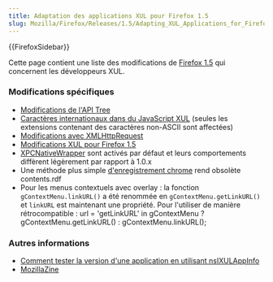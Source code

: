 ```yaml
---
title: Adaptation des applications XUL pour Firefox 1.5
slug: Mozilla/Firefox/Releases/1.5/Adapting_XUL_Applications_for_Firefox_1.5
---
```


{{FirefoxSidebar}}

Cette page contient une liste des modifications de [Firefox 1.5](/fr/Firefox_1.5) qui concernent les développeurs XUL.

### Modifications spécifiques

- [Modifications de l'API Tree](/fr/Modifications_de_l'API_Tree)
- [Caractères internationaux dans du JavaScript XUL](/fr/Caractères_internationaux_dans_du_JavaScript_XUL) (seules les extensions contenant des caractères non-ASCII sont affectées)
- [Modifications avec XMLHttpRequest](/fr/Changements_dans_XMLHttpRequest_pour_Gecko_1.8)
- [Modifications XUL pour Firefox 1.5](/fr/Modifications_XUL_pour_Firefox_1.5)
- [XPCNativeWrapper](/fr/XPCNativeWrapper) sont activés par défaut et leurs comportements diffèrent légèrement par rapport à 1.0.x
- Une méthode plus simple [d'enregistrement chrome](/fr/Enregistrement_chrome) rend obsolète contents.rdf
- Pour les menus contextuels avec overlay&nbsp;: la fonction `gContextMenu.linkURL()` a été renommée en `gContextMenu.getLinkURL()` et `linkURL` est maintenant une propriété. Pour l'utiliser de manière rétrocompatible&nbsp;:
  url = 'getLinkURL' in gContextMenu&nbsp;? gContextMenu.getLinkURL()&nbsp;: gContextMenu.linkURL();

### Autres informations

- [Comment tester la version d'une application en utilisant nsIXULAppInfo](/fr/Utilisation_de_nsIXULAppInfo)
- [MozillaZine](http://kb.mozillazine.org/Dev_:_Extensions_:_Cross-Version_Compatibility_Techniques)
